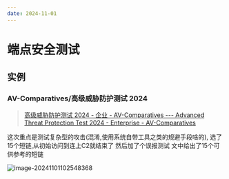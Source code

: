 ```yaml
---
date: 2024-11-01
---
```


# 端点安全测试

## 实例

### AV-Comparatives/高级威胁防护测试 2024

> [高级威胁防护测试 2024 - 企业 - AV-Comparatives --- Advanced Threat Protection Test 2024 - Enterprise - AV-Comparatives](https://www.av-comparatives.org/tests/advanced-threat-protection-test-2024-enterprise/)

这次重点是测试复杂型的攻击(混淆,使用系统自带工具之类的规避手段啥的), 选了15个短链,从初始访问到连上C2就结束了
然后加了个误报测试
文中给出了15个可供参考的短链

![image-20241101102548368](http://cdn.ayusummer233.top/DailyNotes/202411011025700.png)

